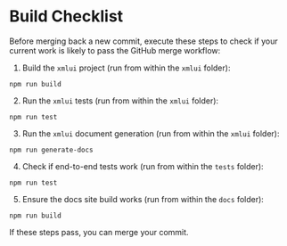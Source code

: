 # Build Checklist

Before merging back a new commit, execute these steps to check if your current work is likely to pass the GitHub merge workflow:

1. Build the `xmlui` project (run from within the `xmlui` folder):

```
npm run build
```

2. Run the `xmlui` tests (run from within the `xmlui` folder):

```
npm run test
```

3. Run the `xmlui` document generation (run from within the `xmlui` folder):

```
npm run generate-docs
```

4. Check if end-to-end tests work (run from within the `tests` folder):

```
npm run test
```

5. Ensure the docs site build works (run from within the `docs` folder):

```
npm run build
```

If these steps pass, you can merge your commit.